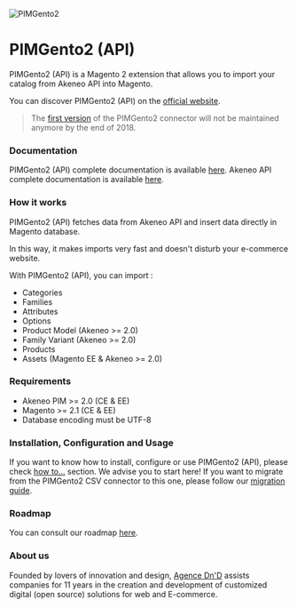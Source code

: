 ![PIMGento2](doc/pimgento2-api-logo.png)

# PIMGento2 (API)

PIMGento2 (API) is a Magento 2 extension that allows you to import your catalog from Akeneo API into Magento.

You can discover PIMGento2 (API) on the [official website](https://www.pimgento.com/).

> The [first version](https://github.com/Agence-DnD/PIMGento-2) of the PIMGento2 connector will not be maintained anymore by the end of 2018.

### Documentation

PIMGento2 (API) complete documentation is available [here](doc/summary.md).
Akeneo API complete documentation is available [here](https://api.akeneo.com/).

### How it works

PIMGento2 (API) fetches data from Akeneo API and insert data directly in Magento database.

In this way, it makes imports very fast and doesn't disturb your e-commerce website.

With PIMGento2 (API), you can import :
* Categories
* Families
* Attributes
* Options
* Product Model (Akeneo >= 2.0)
* Family Variant (Akeneo >= 2.0)
* Products
* Assets (Magento EE & Akeneo >= 2.0)

### Requirements

* Akeneo PIM >= 2.0 (CE & EE)
* Magento >= 2.1 (CE & EE)
* Database encoding must be UTF-8

### Installation, Configuration and Usage

If you want to know how to install, configure or use PIMGento2 (API), please check [how to...](doc/important_stuff/how_to.md) section. We advise you to start here!
If you want to migrate from the PIMGento2 CSV connector to this one, please follow our [migration guide](doc/important_stuff/migration_guide.md).

### Roadmap

You can consult our roadmap [here](doc/important_stuff/roadmap.md).

### About us

Founded by lovers of innovation and design, [Agence Dn'D](https://www.dnd.fr) assists companies for 11 years in the creation and development of customized digital (open source) solutions for web and E-commerce.
